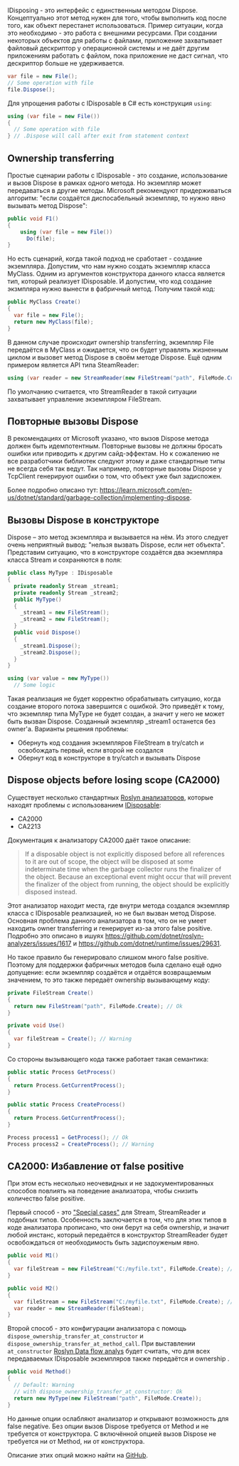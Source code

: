 IDisposing - это интерфейс с единственным методом Dispose. Концептуально этот метод нужен для того, чтобы выполнить код после того, как объект перестанет использоваться. Пример ситуации, когда это необходимо - это работа с внешними ресурсами. При создании некоторых объектов для работы с файлами, приложение захватывает файловый дескриптор у операционной системы и не даёт другим приложениям работать с файлом, пока приложение не даст сигнал, что дескриптор больше не удерживается.

```csharp
var file = new File();
// Some operation with file
file.Dispose();
```

Для упрощения работы с IDisposable в C# есть конструкция `using`:
```csharp
using (var file = new File())
{
  // Some operation with file
} // .Dispose will call after exit from statement context
```
## Ownership transferring 
Простые сценарии работы с IDisposable - это создание, использование и вызов Dispose в рамках одного метода. Но экземпляр может передаваться в другие методы. Microsoft рекомендуют придерживаться алгоритм: "если создаётся диспосабельный экземпляр, то нужно явно вызывать метод Dispose":
```csharp
public void F1()
{
	using (var file = new File())
	  Do(file);
}
```

Но есть сценарий, когда такой подход не сработает - создание экземпляра. Допустим, что нам нужно создать экземпляр класса MyClass. Одним из аргументов конструктора данного класса является тип, который реализует IDisposable. И допустим, что код создание экзмпляра нужно вынести в фабричный метод. Получим такой код:
```csharp
public MyClass Create()
{
  var file = new File();
  return new MyClass(file);
}
```

В данном случае происходит ownership transferring, экземпляр File передаётся в MyClass и ожидается, что он будет управлять жизненным циклом и вызовет метод Dispose в своём методе Dispose.
Ещё одним примером является API типа SteamReader:
```csharp
using (var reader = new StreamReader(new FileStream("path", FileMode.Create)))
```
По умолчанию считается, что StreamReader в такой ситуации захватывает управление экземпляром FileStream.

## Повторные вызовы Dispose
В рекомендациях от Microsoft указано, что вызов Dispose метода должен быть идемпотентным. Повторные вызовы не должны бросать ошибки или приводить к другим сайд-эффектам. Но к сожалению не все разработчики библиотек следуют этому и даже стандартные типы не всегда себя так ведут. Так например, повторные вызовы Dispose у TcpClient генерируют ошибки о том, что объект уже был задиспожен.

Более подробно описано тут: https://learn.microsoft.com/en-us/dotnet/standard/garbage-collection/implementing-dispose.
## Вызовы Dispose в конструкторе
Dispose – это метод экземпляра и вызывается на нём. Из этого следует очень неприятный вывод: "нельзя вызвать Dispose, если нет объекта". Представим ситуацию, что в конструкторе создаётся два экземпляра класса Stream и сохраняются в поля:
```csharp
public class MyType : IDisposable
{
  private readonly Stream _stream1;
  private readonly Stream _stream2;
  public MyType()
  {
    _stream1 = new FileStream();
    _stream2 = new FileStream();
  }
  public void Dispose()
  {
    _stream1.Dispose();
    _stream2.Dispose();
  }
}

using (var value = new MyType())
  // Some logic
```

Такая реализация не будет корректно обрабатывать ситуацию, когда создание второго потока завершится с ошибкой. Это приведёт к тому, что экземпляр типа MyType не будет создан, а значит у него не может быть вызван Dispose. Созданный экземпляр \_stream1 останется без owner'а. Варианты решения проблемы:
- Обернуть код создания экземпляров FileStream в try/catch и освобождать первый, если второй не создался
- Обернут код в конструкторе в try/catch и вызывать Dispose
## Dispose objects before losing scope (CA2000)

Существует несколько стандартных [Roslyn анализаторов](../../Knowledge%20base/Developing/Code/Languages/Dotnet/Roslyn/Roslyn%20analyzers.md), которые находят проблемы с использованием [IDisposable](../../Knowledge%20base/Developing/Code/Languages/Dotnet/CSharp/Instance%20disposing.md):
- CA2000
- CA2213

Документация к анализатору CA2000 даёт такое описание:
> If a disposable object is not explicitly disposed before all references to it are out of scope, the object will be disposed at some indeterminate time when the garbage collector runs the finalizer of the object. Because an exceptional event might occur that will prevent the finalizer of the object from running, the object should be explicitly disposed instead.

Этот анализатор находит места, где внутри метода создался экземпляр класса с IDisposable реализацией, но не был вызван метод Dispose. Основная проблема данного анализатора в том, что он не умеет находить owner transferring и генерирует из-за этого false positive. Подробно это описано в ишуях https://github.com/dotnet/roslyn-analyzers/issues/1617 и https://github.com/dotnet/runtime/issues/29631.

Но такое правило бы генерировало слишком много false positive. Поэтому для поддержки фабричных методов была сделано ещё одно допущение: если экземпляр создаётся и отдаётся возвращаемым значением, то это также передаёт ownership вызывающему коду:

```csharp
private FileStream Create()
{
  return new FileStream("path", FileMode.Create); // Ok
}

private void Use()
{
  var fileStream = Create(); // Warning
}
```

Со стороны вызывающего кода также работает такая семантика:
```csharp
public static Process GetProcess()
{
  return Process.GetCurrentProcess();
}

public static Process CreateProcess()
{
  return Process.GetCurrentProcess();
}

Process process1 = GetProcess(); // Ok
Process process2 = CreateProcess(); // Warning
```

## CA2000: Избавление от false positive

При этом есть несколько неочевидных и не задокументированных способов повлиять на поведение анализатора, чтобы снизить количество false positive.

Первый способ - это ["Special cases"](https://github.com/dotnet/docs/blob/main/docs/fundamentals/code-analysis/quality-rules/ca2000.md#special-cases) для Stream, StreamReader и подобных типов. Особенность заключается в том, что для этих типов в коде анализатора прописано, что они берут на себя ownership, и значит любой инстанс, который передаётся в конструктор StreamReader будет освобождаться от необходимость быть задиспоуженым явно.
```csharp
public void M1()
{
  var fileStream = new FileStream("C:/myfile.txt", FileMode.Create); // Warning
}

public void M2()
{
  var fileStream = new FileStream("C:/myfile.txt", FileMode.Create); // Ok
  var reader = new StreamReader(fileSteam);
}
```

Второй способ - это конфигурации анализатора с помощь `dispose_ownership_transfer_at_constructor` и `dispose_ownership_transfer_at_method_call`.
При выставлении `at_constructor` [Roslyn Data flow analys](../../Knowledge%20base/Developing/Code/Languages/Dotnet/Roslyn/Roslyn%20Data%20flow%20analys.md) будет считать, что для всех передаваемых IDisposable экземпляров также передаётся и ownership .
```csharp
public void Method()
{
  // Default: Warning
  // with dispose_ownership_transfer_at_constructor: Ok
  return new MyType(new FileStream("path", FileMode.Create));
}
```

Но данные опции ослабляют анализатор и открывают возможность для false negative. Без опции вызов Dispose требуется от Method и не требуется от конструктора. С включённой опцией вызов Dispose не требуется ни от Method, ни от конструктора.

Описание этих опций можно найти на [GitHub](https://github.com/dotnet/roslyn-analyzers/blob/main/docs/Analyzer%20Configuration.md#configure-dispose-ownership-transfer-for-disposable-objects-passed-as-arguments-to-method-calls).

